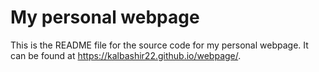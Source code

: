 # My personal webpage

This is the README file for the source code for my personal webpage. It can be found at <https://kalbashir22.github.io/webpage/>. 

